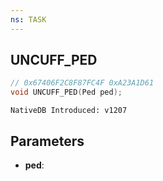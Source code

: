 ```yaml
---
ns: TASK
---
```

## UNCUFF_PED

```c
// 0x67406F2C8F87FC4F 0xA23A1D61
void UNCUFF_PED(Ped ped);
```

```
NativeDB Introduced: v1207
```

## Parameters
* **ped**:
